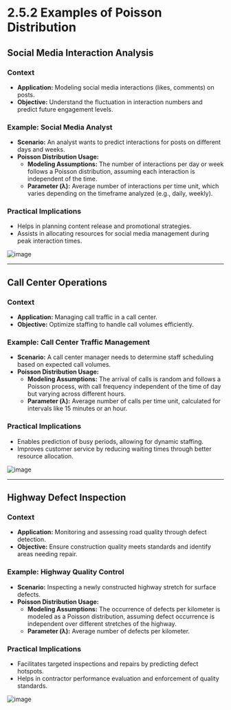 # 2.5.2 Examples of Poisson Distribution

## Social Media Interaction Analysis

### Context
- **Application:** Modeling social media interactions (likes, comments) on posts.
- **Objective:** Understand the fluctuation in interaction numbers and predict future engagement levels.

### Example: Social Media Analyst
- **Scenario:** An analyst wants to predict interactions for posts on different days and weeks.
- **Poisson Distribution Usage:**
  - **Modeling Assumptions:** The number of interactions per day or week follows a Poisson distribution, assuming each interaction is independent of the time.
  - **Parameter (λ):** Average number of interactions per time unit, which varies depending on the timeframe analyzed (e.g., daily, weekly).

### Practical Implications
- Helps in planning content release and promotional strategies.
- Assists in allocating resources for social media management during peak interaction times.

![image](https://github.com/user-attachments/assets/c9b8d518-a1b9-42b5-a2a6-bddb9e0097c1)

---

## Call Center Operations

### Context
- **Application:** Managing call traffic in a call center.
- **Objective:** Optimize staffing to handle call volumes efficiently.

### Example: Call Center Traffic Management
- **Scenario:** A call center manager needs to determine staff scheduling based on expected call volumes.
- **Poisson Distribution Usage:**
  - **Modeling Assumptions:** The arrival of calls is random and follows a Poisson process, with call frequency independent of the time of day but varying across different hours.
  - **Parameter (λ):** Average number of calls per time unit, calculated for intervals like 15 minutes or an hour.

### Practical Implications
- Enables prediction of busy periods, allowing for dynamic staffing.
- Improves customer service by reducing waiting times through better resource allocation.

![image](https://github.com/user-attachments/assets/105f86f4-8c85-4b34-92ce-67cbbd1afde6)

---

## Highway Defect Inspection

### Context
- **Application:** Monitoring and assessing road quality through defect detection.
- **Objective:** Ensure construction quality meets standards and identify areas needing repair.

### Example: Highway Quality Control
- **Scenario:** Inspecting a newly constructed highway stretch for surface defects.
- **Poisson Distribution Usage:**
  - **Modeling Assumptions:** The occurrence of defects per kilometer is modeled as a Poisson distribution, assuming defect occurrence is independent over different stretches of the highway.
  - **Parameter (λ):** Average number of defects per kilometer.

### Practical Implications
- Facilitates targeted inspections and repairs by predicting defect hotspots.
- Helps in contractor performance evaluation and enforcement of quality standards.

![image](https://github.com/user-attachments/assets/88c1a574-3db8-41fc-a5e2-20499f21ff49)
